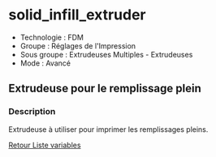 # solid_infill_extruder

* Technologie : FDM
* Groupe : Réglages de l'Impression
* Sous groupe : Extrudeuses Multiples - Extrudeuses
* Mode : Avancé

## Extrudeuse pour le remplissage plein

### Description

Extrudeuse à utiliser pour imprimer les remplissages pleins.

[Retour Liste variables](variable_list.md)